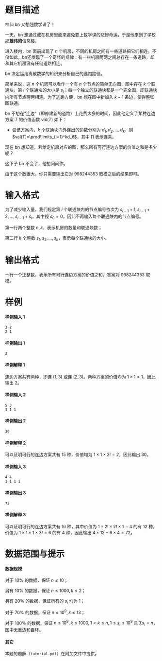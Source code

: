 
# 题目描述

神仙 bn 又想翘数学课了！

一天，bn 想通过藏在机房里面来避免要上数学课的悲惨命运，于是他来到了学校那**雄伟的**信息楼。

进入楼内，bn 面前出现了 $n$ 个机房，不同的机房之间有一些道路把它们相连。不仅如此，bn还发现了一个奇怪的规律：有一些机房两两之间总存在一条道路，却和其它机房没有任何道路相连。

bn 决定运用离散数学的知识来分析自己的逃跑路径。

简单来说，这 $n$ 个机房可以看作一个有 $n$ 个节点的简单无向图，图中存在 $k$ 个联通块，第 $i$ 个联通块的大小是 $s_i$；每一个独立的联通块都是一个完全图，即联通块内所有节点两两相连。为了逃跑方便，bn 想在图中新加入 $k-1$ 条边，使得整张图联通。

bn 不想在“连边”（即修建新的道路）上花费太多的时间，因此他定义了某种连边方案 $T$ 的价值函数 $val(T)$ 如下：

- 设该方案内，$k$ 个联通块向外连出的边数分别为 $d_1,d_2,…,d_k$，则 $val(T)=\prod\limits_{i=1}^kd_i!$，其中 $\prod$ 表示连乘。

现在 bn 想知道，若给定机房对应的图，那么所有可行连边方案的价值之和是多少呢？

这下子 bn 不会了，他想问问你。

由于这个数很大，你只需要输出它对 $998244353$ 取模之后的结果即可。

# 输入格式

为了减少输入量，我们规定第 $i$ 个联通块内的节点编号依次为 $s_{i-1}+1,s_{i-1}+2,…,s_{i-1}+s_i$，其中视 $s_0=0$，因此不再输入每个联通块内的节点编号。

第一行两个整数 $n,k$，表示机房的数量和联通块数；

第二行 $k$ 个整数 $s_1,s_2,...,s_k$，表示每个联通块的大小。

# 输出格式

一行一个正整数，表示所有可行连边方案的价值之和，答案对 $998244353$ 取模。

# 样例

#### 样例输入 1
```
3 2
2 1
```

#### 样例输出 1
```
2
```

#### 样例解释 1

连边方案共有两种，即连 $(1,3)$ 或连 $(2,3)$。两种方案的价值均为 $1×1=1$，因此输出 $2$。

#### 样例输入 2
```
5 3
3 1 1
```

#### 样例输出 2
```
30
```

#### 样例解释 2

可以证明可行的连边方案共有 $15$ 种，价值均为 $1×1×2!=2$，因此输出 $30$。

#### 样例输入 3
```
4 4
1 1 1 1
```

#### 样例输出 3
```
72
```

#### 样例解释 3

可以证明可行的连边方案共有 $16$ 种，其中价值为 $1×2!×2!×1=4$ 的有 $12$ 种，价值为 $1×1×1×3!=6$ 的有 $4$ 种，因此输出 $4×12+6×4=72$。


# 数据范围与提示

#### 数据规模

对于 $10\%$ 的数据，保证 $n≤10$； 

另有 $10\%$ 的数据，保证 $n≤1000,k≤2$；

另有 $20\%$ 的数据，保证所有的 $s_i$ 均为 $1$；

对于 $70\%$ 的数据，保证 $n≤10^9,k≤13$；

对于 $100\%$ 的数据，保证 $n≤10^9,k≤1000,1<k≤n,1≤s_i≤10^9$ 且 $∑s_i=n$，图中无重边和自环。

#### 其它

本题的题解（`tutorial.pdf`）在附加文件中提供。

